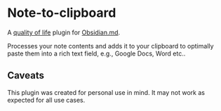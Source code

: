 # Note-to-clipboard

A [quality of life](https://en.wiktionary.org/wiki/quality_of_life) plugin for [Obsidian.md](https://obsidian.md/).

Processes your note contents and adds it to your clipboard to optimally paste them into a rich text field, e.g., Google Docs, Word etc..


## Caveats

This plugin was created for personal use in mind. It may not work as expected for all use cases.
